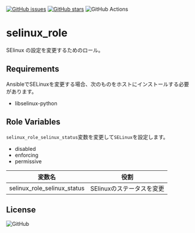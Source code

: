 [![GitHub issues](https://img.shields.io/github/issues/0ta2/selinux_role)](https://github.com/0ta2/selinux_role/issues)
[![GitHub stars](https://img.shields.io/github/stars/0ta2/selinux_role)](https://github.com/0ta2/selinux_role/stargazers)
![GitHub Actions](https://github.com/0ta2/selinux_role/workflows/Molecule%20Test/badge.svg)

selinux_role
=========

SElinux の設定を変更するためのロール。

Requirements
------------

AnsibleでSELinuxを変更する場合、次のものをホストにインストールする必要があります。

- libselinux-python

Role Variables
--------------

`selinux_role_selinux_status`変数を変更して`SELinux`を設定します。

- disabled
- enforcing
- permissive

| 変数名                      | 役割                      |
|-----------------------------|---------------------------|
| selinux_role_selinux_status | SElinuxのステータスを変更 |


License
-------

![GitHub](https://img.shields.io/github/license/0ta2/selinux_role)
